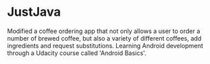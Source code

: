 # JustJava
Modified a coffee ordering app that not only allows a user to order a number of brewed coffee, but also a variety of different coffees, add ingredients and request substitutions.
Learning Android development through a Udacity course called 'Android Basics'. 
